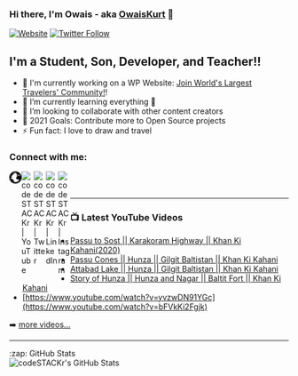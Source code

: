 ### Hi there, I'm Owais - aka [OwaisKurt][website] 👋

[![Website](https://img.shields.io/website?label=codeSTACKr.com&style=for-the-badge&url=https%3A%2F%2Fcodestackr.com)](https://codestackr.com)
[![Twitter Follow](https://img.shields.io/twitter/follow/codeSTACKr?color=1DA1F2&logo=twitter&style=for-the-badge)](https://twitter.com/intent/follow?original_referer=https%3A%2F%2Fgithub.com%2FcodeSTACKr&screen_name=codeSTACKr)

## I'm a Student, Son, Developer, and Teacher!!

- 🔭 I'm currently working on a WP Website: [Join World's Largest Travelers' Community!][wpProject]!
- 🌱 I’m currently learning everything 🤣
- 👯 I’m looking to collaborate with other content creators
- 🥅 2021 Goals: Contribute more to Open Source projects
- ⚡ Fun fact: I love to draw and travel


### Connect with me:

[<img align="left" alt="codeSTACKr.com" width="22px" src="https://raw.githubusercontent.com/iconic/open-iconic/master/svg/globe.svg" />][website]
[<img align="left" alt="codeSTACKr | YouTube" width="22px" src="https://cdn.jsdelivr.net/npm/simple-icons@v3/icons/youtube.svg" />][youtube]
[<img align="left" alt="codeSTACKr | Twitter" width="22px" src="https://cdn.jsdelivr.net/npm/simple-icons@v3/icons/twitter.svg" />][twitter]
[<img align="left" alt="codeSTACKr | LinkedIn" width="22px" src="https://cdn.jsdelivr.net/npm/simple-icons@v3/icons/linkedin.svg" />][linkedin]
[<img align="left" alt="codeSTACKr | Instagram" width="22px" src="https://cdn.jsdelivr.net/npm/simple-icons@v3/icons/instagram.svg" />][instagram]

<br />
<br />

---

### 📺 Latest YouTube Videos

<!-- YOUTUBE:START -->
- [Passu to Sost || Karakoram Highway || Khan Ki Kahani(2020)](https://www.youtube.com/watch?v=4RgHqyCmuJc)
- [Passu Cones || Hunza || Gilgit Baltistan || Khan Ki Kahani](https://www.youtube.com/watch?v=47jLxcDqRFo)
- [Attabad Lake || Hunza || Gilgit Baltistan || Khan Ki Kahani](https://www.youtube.com/watch?v=2K0bHMp4W1g)
- [Story of Hunza || Hunza and Nagar || Baltit Fort || Khan Ki Kahani](https://www.youtube.com/watch?v=yp9HGxjgDNs)
- [https://www.youtube.com/watch?v=yvzwDN91YGc](https://www.youtube.com/watch?v=bFVkKi2Fgjk)
<!-- YOUTUBE:END -->

➡️ [more videos...](https://youtube.com/rahneverd)

---


  <summary>:zap: GitHub Stats</summary>

  <img align="left" alt="codeSTACKr's GitHub Stats" src="https://github-readme-stats.owaiskurt.vercel.app/api?username=owaiskurt&show_icons=true&hide_border=true" />

</details>

[website]: https://owais.rovermates.com
[wpProject]: http://app.rovermates.com
[twitter]: https://twitter.com/OwaisKurt
[youtube]: https://youtube.com/OwaisKurt
[instagram]: https://instagram.com/OwaisKurt
[linkedin]: https://linkedin.com/in/OwaisKurt
